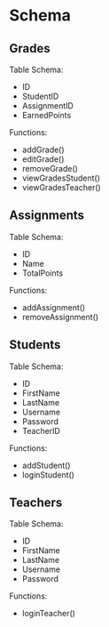 # Schema

## Grades

Table Schema:

- ID
- StudentID
- AssignmentID
- EarnedPoints

Functions:

- addGrade()
- editGrade()
- removeGrade()
- viewGradesStudent()
- viewGradesTeacher()

## Assignments

Table Schema:

- ID
- Name
- TotalPoints

Functions:

- addAssignment()
- removeAssignment()

## Students

Table Schema:

- ID
- FirstName
- LastName
- Username
- Password
- TeacherID

Functions:

- addStudent()
- loginStudent()

## Teachers

Table Schema:

- ID
- FirstName
- LastName
- Username
- Password

Functions:

- loginTeacher()

